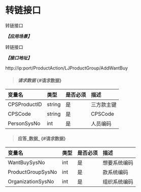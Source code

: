 # 转链接口

转链接口

_**【应用场景】**_

转链接口

_**【接口地址】**_

http://ip:port/ProductAction/LJProductGroup/AddWantBuy

> #### _请求数据_ {#请求数据}

| 变量名 | 类型 | 是否必须 | 描述 |
| :--- | :--- | :--- | :--- |
|CPSProductID| string| 是 | 三方款主键|
| CPSCode|string| 是 | CPSCode|
| PersonSysNo|int| 是 | 人员编码|



> #### 应答_数据_ {#请求数据}

| 变量名 | 类型 | 是否必须 | 描述 |
| :--- | :--- | :--- | :--- |
| WantBuySysNo| int | 是 | 想要系统编码|
| ProductGroupSysNo| int | 是 | 款系统编码 |
| OrganizationSysNo | int | 是 | 组织系统编码 |
